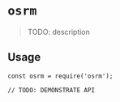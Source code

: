 # `osrm`

> TODO: description

## Usage

```
const osrm = require('osrm');

// TODO: DEMONSTRATE API
```
